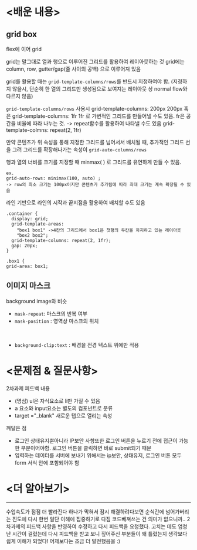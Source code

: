 # <배운 내용>
## grid box
flex에 이어 grid 

grid는 말그대로 열과 행으로 이루어진 그리드를 활용하여 레이아웃하는 것 
grid에는 column, row, gutter/gap(줄 사이의 공백) 으로 이루어져 있음

grid를 활용할 때는 `grid-template-columns/rows`를 반드시 지정하여야 함. (지정하지 않을시, 단순히 한 열의 그리드만 생성됨으로 보여지는 레이아웃 상 normal flow와 다르지 않음) 

`grid-template-columns/rows` 사용시 
grid-template-columns: 200px 200px 혹은 
grid-template-columns: 1fr 1fr 로 가변적인 그리드를 만들어낼 수도 있음. fr은 공간을 비율에 따라 나누는 것. 
-> repeat함수를 활용하여 나타낼 수도 있음 
grid-template-colmns: repeat(2, 1fr)

만약 콘텐츠가 위 속성을 통해 지정한 그리드를 넘어서서 배치될 때, 추가적인 그리드 선을 그려 그리드를 확장해나가는 속성이 `grid-auto-columns/rows `

행과 열의 너비를 크기를 지정할 때 minmax( ) 로 그리드를 유연하게 만들 수 있음.
```
ex. 
grid-auto-rows: minimax(100, auto) ;
-> row의 최소 크기는 100px이지만 콘텐츠가 추가됨에 따라 최대 크기는 계속 확장될 수 있음

```

라인 기반으로 라인의 시작과 끝지점을 활용하여 배치할 수도 있음
```
.container {
  display: grid;
  grid-template-areas:
    "box1 box1" ->4칸의 그리드에서 box1은 첫행의 두칸을 차지하고 있는 레이아웃
    "box2 box2";
  grid-template-columns: repeat(2, 1fr);
  gap: 20px;
}

.box1 {
grid-area: box1;
```



## 이미지 마스크 

background image와 비슷 
- `mask-repeat`: 마스크의 반복 여부 
- `mask-position` : 영역상 마스크의 위치
<br>


- `background-clip:text` : 배경을 전경 텍스트 위에만 적용 
# <문제점 & 질문사항>
2차과제 피드백 내용 
- (명심) ul은 자식요소로 li만 가질 수 있음 
- a 요소와 input요소는 별도의 컴포넌트로 분류 
- target ="_blank" 새로운 탭으로 열리는 속성 

깨달은 점
- 로그인 상태유지뿐아니라 IP보안 사항또한 로그인 버튼을 누르기 전에 접근이 가능한 부분이어야함. 로그인 버튼을 클릭하면 바로 submit되기 때문 
- 입력하는 데이터를 서버에 보내기 위해서는 ip보안, 상태유지, 로그인 버튼 모두 form 서식 안에 포함되어야 함

# <더 알아보기>

------
수업속도가 점점 더 빨라진다 하나가 막혀서 잠시 해결하려다보면 순식간에 넘어가버리는 진도에 다시 한번 일단 이해에 집중하기로 다짐 코드베껴쓰는 건 의미가 없으니까.. 
2차과제의 피드백 사항을 반영하여 수정하고 다시 피드백을 요청했다. 고치는 데도 엄청난 시간이 걸렸는데 다시 피드백을 받고 보니 짚어주신 부분들이 왜 틀렸는지 생각보다 쉽게 이해가 되었다! 어제보다는 조금 더 발전했음을 :) 